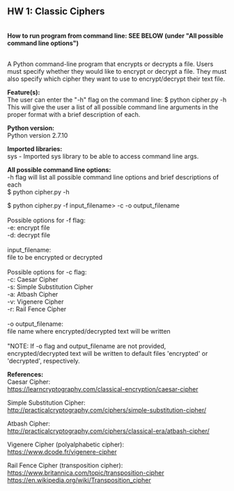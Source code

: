 ## HW 1: Classic Ciphers<br>

<br> **How to run program from command line: SEE BELOW (under "All possible command line options")**<br><br>

A Python command-line program that encrypts or decrypts a file. Users must specify whether they would like to encrypt or decrypt a file. They must also specify which cipher they want to use to encrypt/decrypt their text file.


**Feature(s):**<br>
The user can enter the "-h" flag on the command line: $ python cipher.py -h<br>
This will give the user a list of all possible command line arguments in the proper format with a brief description of each.


**Python version:**<br>
Python version 2.7.10


**Imported libraries:** <br>
sys - Imported sys library to be able to access command line args.


**All possible command line options:**
<br>
-h flag will list all possible command line options and brief descriptions of each <br>
$ python cipher.py -h

$ python cipher.py -f input_filename> -c -o output_filename<br><br>
Possible options for -f flag:
<br>    -e: encrypt file
<br>    -d: decrypt file
<br><br>
input_filename:<br>file to be encrypted or decrypted
<br><br>
Possible options for -c flag:
<br>-c: Caesar Cipher
<br>-s: Simple Substitution Cipher
<br>-a: Atbash Cipher
<br>-v: Vigenere Cipher
<br>-r: Rail Fence Cipher
<br><br>
-o output_filename:
<br>file name where encrypted/decrypted text will be written
<br><br>"NOTE: If -o flag and output_filename are not provided, encrypted/decrypted text will be written to default files 'encrypted' or 'decrypted', respectively.


**References:**<br>
Caesar Cipher: <br>
https://learncryptography.com/classical-encryption/caesar-cipher

Simple Substitution Cipher: <br>
http://practicalcryptography.com/ciphers/simple-substitution-cipher/

Atbash Cipher:<br>
http://practicalcryptography.com/ciphers/classical-era/atbash-cipher/

Vigenere Cipher (polyalphabetic cipher):<br>
https://www.dcode.fr/vigenere-cipher

Rail Fence Cipher (transposition cipher): <br>
https://www.britannica.com/topic/transposition-cipher <br>
https://en.wikipedia.org/wiki/Transposition_cipher
